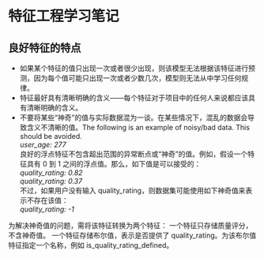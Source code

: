 # 特征工程学习笔记
## 良好特征的特点
* 如果某个特征的值只出现一次或者很少出现，则该模型无法根据该特征进行预测，因为每个值可能只出现一次或者少数几次，模型则无法从中学习任何规律。
* 特征最好具有清晰明确的含义——每个特征对于项目中的任何人来说都应该具有清晰明确的含义。
* 不要将某些“神奇”的值与实际数据混为一谈。在某些情况下，混乱的数据会导致含义不清晰的值。The following is an example of noisy/bad data. This should be avoided.  
*user_age: 277*  
良好的浮点特征不包含超出范围的异常断点或“神奇”的值。例如，假设一个特征具有 0 到 1 之间的浮点值。那么，如下值是可以接受的：  
*quality_rating: 0.82  
 quality_rating: 0.37*  
不过，如果用户没有输入 quality_rating，则数据集可能使用如下神奇值来表示不存在该值：  
*quality_rating: -1*


为解决神奇值的问题，需将该特征转换为两个特征：
一个特征只存储质量评分，不含神奇值。
一个特征存储布尔值，表示是否提供了 quality_rating。为该布尔值特征指定一个名称，例如 is_quality_rating_defined。
